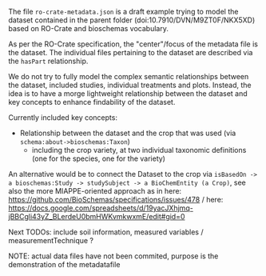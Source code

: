 The file `ro-crate-metadata.json` is a draft example trying to model the dataset contained in the parent folder (doi:10.7910/DVN/M9ZT0F/NKX5XD) based on RO-Crate and bioschemas vocabulary.

As per the RO-Crate specification, the "center"/focus of the metadata file is the dataset. The individual files pertaining to the dataset are described via the `hasPart` relationship.

We do not try to fully model the complex semantic relationships between the dataset, included studies, individual treatments and plots. Instead, the idea is to have a morge lightweight relationship between the dataset and key concepts to enhance findability of the dataset.

Currently included key concepts:

- Relationship between the dataset and the crop that was used (via `schema:about->bioschemas:Taxon`)
  - including the crop variety, at two individual taxonomic definitions (one for the species, one for the variety)

An alternative would be to connect the Dataset to the crop via `isBasedOn -> a bioschemas:Study -> studySubject -> a BioChemEntity (a Crop)`, see also the more MIAPPE-oriented approach as in here: https://github.com/BioSchemas/specifications/issues/478 / here: https://docs.google.com/spreadsheets/d/19yacJXhjmq-jBBCgli43yZ_BLerdeU0bmHWKvmkwxmE/edit#gid=0

Next TODOs: include soil information, measured variables / measurementTechnique ?

NOTE: actual data files have not been commited, purpose is the demonstration of the metadatafile
